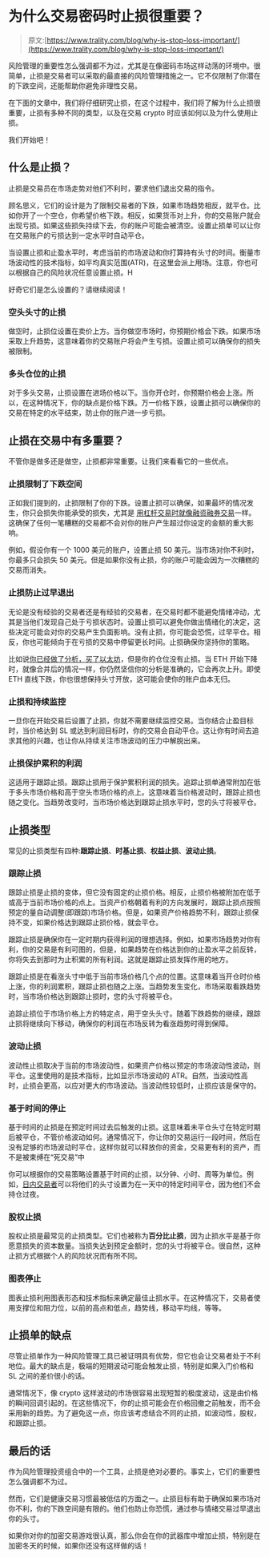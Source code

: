 # 为什么交易密码时止损很重要？

> 原文:[https://www.trality.com/blog/why-is-stop-loss-important/](https://www.trality.com/blog/why-is-stop-loss-important/)

风险管理的重要性怎么强调都不为过，尤其是在像密码市场这样动荡的环境中。很简单，止损是交易者可以采取的最直接的风险管理措施之一。它不仅限制了你潜在的下跌空间，还能帮助你避免非理性交易。

在下面的文章中，我们将仔细研究止损，在这个过程中，我们将了解为什么止损很重要，止损有多种不同的类型，以及在交易 crypto 时应该如何以及为什么使用止损。

我们开始吧！

## 什么是止损？

止损是交易员在市场走势对他们不利时，要求他们退出交易的指令。

顾名思义，它们的设计是为了限制交易者的下跌，如果市场趋势相反，就平仓。比如你开了一个空仓，你希望价格下跌。相反，如果货币对上升，你的交易账户就会出现亏损。如果这些损失持续下去，你的账户可能会被清空。设置止损单可以让你在交易账户的亏损达到一定水平时自动平仓。

当设置止损和止盈水平时，考虑当前的市场波动和你打算持有头寸的时间。衡量市场波动性的技术指标，如平均真实范围(ATR)，在这里会派上用场。注意，你也可以根据自己的风险状况任意设置止损。H

好奇它们是怎么设置的？请继续阅读！

### 空头头寸的止损

做空时，止损位设置在卖价上方。当你做空市场时，你预期价格会下跌。如果市场采取上升趋势，这意味着你的交易账户将会产生亏损。设置止损可以确保你的损失被限制。

### 多头仓位的止损

对于多头交易，止损设置在进场价格以下。当你开仓时，你预期价格会上涨。所以，在这种情况下，你的缺点是价格下跌。万一价格下跌，设置止损可以确保你的交易在特定的水平结束，防止你的账户进一步亏损。

## 止损在交易中有多重要？

不管你是做多还是做空，止损都非常重要。让我们来看看它的一些优点。

### 止损限制了下跌空间

正如我们提到的，止损限制了你的下跌。设置止损可以确保，如果最坏的情况发生，你只会损失你能承受的损失，尤其是 [用杠杆交易时就像融资融券交易](/blog/margin-trading)一样。这确保了任何一笔糟糕的交易都不会对你的账户产生超过你设定的金额的重大影响。

例如，假设你有一个 1000 美元的账户，设置止损 50 美元。当市场对你不利时，你最多只会损失 50 美元。但是如果你没有止损，你的账户可能会因为一次糟糕的交易而消失。

### 止损防止过早退出

无论是没有经验的交易者还是有经验的交易者，在交易时都不能避免情绪冲动，尤其是当他们发现自己处于亏损状态时。设置止损可以避免你做出情绪化的决定，这些决定可能会对你的交易产生负面影响。没有止损，你可能会恐慌，过早平仓。相反，你也可能倾向于在亏损的交易中停留更长时间。止损确保你坚持你的策略。

比如说[你已经做了分析，买了以太坊](/blog/ethereum-price-prediction)，但是你的仓位没有止损。当 ETH 开始下降时，就像合并后的情况一样，你仍然坚信你的分析是准确的，它会再次上升。即使 ETH 直线下跌，你也很想保持头寸开放，这可能会使你的账户血本无归。

### 止损和持续监控

一旦你在开始交易后设置了止损，你就不需要继续监控交易。当你结合止盈目标时，当价格达到 SL 或达到利润目标时，你的交易会自动平仓。这让你有时间去追求其他的兴趣，也让你从持续关注市场波动的压力中解脱出来。

### 止损保护累积的利润

这适用于跟踪止损。跟踪止损用于保护累积利润的损失。追踪止损单通常附加在低于多头市场价格和高于空头市场价格的点上。这意味着当价格波动时，跟踪止损也随之变化。当趋势改变时，当市场价格达到跟踪止损水平时，您的头寸将被平仓。

## 止损类型

常见的止损类型有四种:**跟踪止损**、**时基止损**、**权益止损**、**波动止损**。

### 跟踪止损

跟踪止损是止损的变体，但它没有固定的止损价格。相反，止损价格被附加在低于或高于当前市场价格的点上。当资产价格朝着有利的方向发展时，跟踪止损点按照预定的量自动调整(即跟踪)市场价格。但是，如果资产价格趋势不利，跟踪止损保持不变，如果价格达到跟踪止损价格，就会平仓。

跟踪止损是确保你在一定时期内获得利润的理想选择。例如，如果市场趋势对你有利，你的交易是有利可图的，但是，如果趋势在价格达到你的止盈水平之前反转，你将失去到那时为止积累的所有利润。这就是跟踪止损发挥作用的地方。

跟踪止损是在看涨头寸中低于当前市场价格几个点的位置。这意味着当开仓时价格上涨，你的利润累积，跟踪止损也随之上涨。当趋势发生变化，市场采取看跌趋势时，当市场价格达到跟踪止损时，您的头寸将被平仓。

追踪止损位于市场价格上方的特定点，用于空头头寸。随着下跌趋势的继续，跟踪止损将继续向下移动，确保你的利润在市场反转为看涨趋势时得到保障。

### 波动止损

波动性止损取决于当前的市场波动性，如果资产价格以预定的市场波动性波动，则平仓。这里使用的是技术指标，比如显示市场波动的 ATR。自然，当波动性高时，止损会更高，以应对更大的市场波动。当波动性较低时，止损应该是保守的。

### 基于时间的停止

基于时间的止损是在预定时间过去后触发的止损。这意味着未平仓头寸在特定时期后被平仓，不管价格波动如何。通常情况下，你让你的交易运行一段时间，然后在没有足够的市场波动时平仓，这样你就可以释放你的资金，交易更有利的资产，而不是被束缚在“死交易”中

你可以根据你的交易策略设置基于时间的止损，以分钟、小时、周等为单位。例如，[日内交易者](/blog/day-trading-crypto)可以将他们的头寸设置为在一天中的特定时间平仓，因为他们不会持仓过夜。

### 股权止损

股权止损是最常见的止损类型。它们也被称为**百分比止损**，因为止损水平是基于你愿意损失的资本数量。当损失达到预定金额时，您的头寸将被平仓。很自然，这种止损方式根据个人的风险状况而有所不同。

### 图表停止

图表止损利用图表形态和技术指标来确定最佳止损水平。在这种情况下，交易者使用支撑位和阻力位，以前的高点和低点，趋势线，移动平均线，等等。

## 止损单的缺点

尽管止损单作为一种风险管理工具已被证明具有优势，但它也会让交易者处于不利地位。最大的缺点是，极端的短期波动可能会触发止损，特别是如果入门价格和 SL 之间的差价很小的话。

通常情况下，像 crypto 这样波动的市场很容易出现短暂的极度波动，这是由价格的瞬间回调引起的。在这些情况下，你的止损可能会在价格回撤之前触发，而不会采用新的趋势。为了避免这一点，你应该考虑结合不同的止损，如波动性，股权，和跟踪止损。

## 最后的话

作为风险管理投资组合中的一个工具，止损是绝对必要的。事实上，它们的重要性怎么强调都不为过。

然而，它们是健康交易习惯最被低估的方面之一。止损目标有助于确保如果市场对你不利，你的下跌空间是有限的。他们也防止你恐慌，通过参与情绪交易过早退出你的头寸。

如果你对你的加密交易游戏很认真，那么你会在你的武器库中增加止损，特别是在加密冬天的时候，如果你还没有这样做的话！